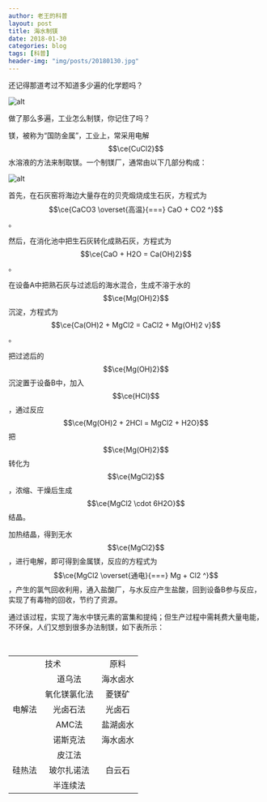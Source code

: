 ```yaml
---
author: 老王的科普
layout: post
title: 海水制镁
date: 2018-01-30
categories: blog
tags: [科普]
header-img: "img/posts/20180130.jpg"
---
```

还记得那道考过不知道多少遍的化学题吗？

![alt](https://raw.githubusercontent.com/allen5261/allen5261.github.io/master/img/posts/20180130a.png)

做了那么多遍，工业怎么制镁，你记住了吗？

镁，被称为“国防金属”，工业上，常采用电解$$\ce{CuCl2}$$水溶液的方法来制取镁。一个制镁厂，通常由以下几部分构成：

![alt](https://raw.githubusercontent.com/allen5261/allen5261.github.io/master/img/posts/20180130b.jpg)

首先，在石灰窑将海边大量存在的贝壳煅烧成生石灰，方程式为$$\ce{CaCO3 \overset{高温}{===} CaO + CO2 ^}$$。

然后，在消化池中把生石灰转化成熟石灰，方程式为$$\ce{CaO + H2O = Ca(OH)2}$$。

在设备A中把熟石灰与过滤后的海水混合，生成不溶于水的$$\ce{Mg(OH)2}$$沉淀，方程式为$$\ce{Ca(OH)2 + MgCl2 = CaCl2 + Mg(OH)2 v}$$。

把过滤后的$$\ce{Mg(OH)2}$$沉淀置于设备B中，加入$$\ce{HCl}$$，通过反应$$\ce{Mg(OH)2 + 2HCl = MgCl2 + H2O}$$把$$\ce{Mg(OH)2}$$转化为$$\ce{MgCl2}$$，浓缩、干燥后生成$$\ce{MgCl2 \cdot 6H2O}$$结晶。

加热结晶，得到无水$$\ce{MgCl2}$$，进行电解，即可得到金属镁，反应的方程式为$$\ce{MgCl2 \overset{通电}{===} Mg + Cl2 ^}$$，产生的氯气回收利用，通入盐酸厂，与水反应产生盐酸，回到设备B参与反应，实现了有毒物的回收，节约了资源。

通过该过程，实现了海水中镁元素的富集和提纯；但生产过程中需耗费大量电能，不环保，人们又想到很多办法制镁，如下表所示：

<table>
  <tr align="center">
    <td colspan="2">技术</td>
    <td>原料</td>
  </tr>
  <tr align="center">
    <td rowspan="5">电解法</td>
    <td>道乌法</td>
    <td>海水卤水</td>
  </tr>
  <tr align="center">
    <td>氧化镁氯化法</td>
    <td>菱镁矿</td>
  </tr>
  <tr align="center">
    <td>光卤石法</td>
    <td>光卤石</td>
  </tr>
  <tr align="center">
    <td>AMC法</td>
    <td>盐湖卤水</td>
  </tr>
  <tr align="center">
    <td>诺斯克法</td>
    <td>海水卤水</td>
  </tr>
  <tr align="center">
    <td rowspan="3">硅热法</td>
    <td>皮江法</td>
    <td rowspan="3">白云石</td>
  </tr>
  <tr align="center">
    <td>玻尔扎诺法</td>
  </tr>
  <tr align="center">
    <td>半连续法</td>
  </tr>
</table>
